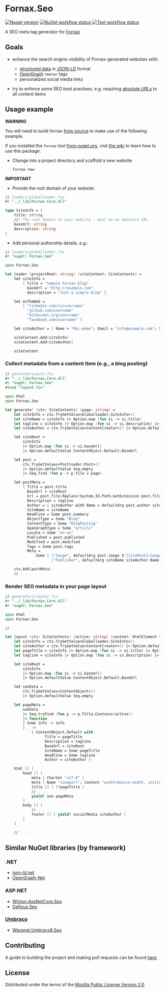 # Fornax.Seo

[![Nuget version][]][Package host]
[![NuGet workflow status][]][NuGet Workflow]
[![Test workflow status][]][Test Workflow]

A SEO meta tag generator for [Fornax](https://ionide.io/Tools/fornax.html)

## Goals

- enhance the search engine visibility of Fornax-generated websites with:

  + [structured data][] in [JSON-LD](https://json-ld.org) format
  + [OpenGraph](https://ogp.me) `<meta>` tags
  + personalized social media links

- try to enforce some SEO best practises, e.g. requiring [absolute URLs][] to all content items


## Usage example

**WARNING**

You will need to build fornax [from source] to make use of the following example.

If you installed the `fornax` tool [from nuget.org], visit [the wiki] to learn how
to use this package.

- Change into a project directory and scaffold a new website


      fornax new

**IMPORTANT**

- Provide the root domain of your website:

~~~fsharp
// loaders/globalloader.fsx
#r "../_lib/Fornax.Core.dll"

type SiteInfo = {
    title: string
    /// The root domain of your website - must be an absolute URL
    baseUrl: string
    description: string
}
~~~

- Add personal authorship details, e.g.:

~~~fsharp
// loaders/globalloader.fsx
#r "nuget: Fornax.Seo"

open Fornax.Seo

let loader (projectRoot: string) (siteContent: SiteContents) =
    let siteInfo =
        { title = "Sample Fornax blog"
          baseUrl = "http://example.com"
          description = "Just a simple blog" }

    let onTheWeb =
        [ "linkedin.com/in/username"
          "github.com/username"
          "bitbucket.org/username"
          "facebook.com/username" ]

    let siteAuthor = { Name = "Moi-même"; Email = "info@example.com"; SocialMedia = onTheWeb }

    siteContent.Add(siteInfo)
    siteContent.Add(siteAuthor)

    siteContent
~~~

### Collect metadata from a content item (e.g., a blog posting)

~~~fsharp
// generators/post.fsx
#r "../_lib/Fornax.Core.dll"
#r "nuget: Fornax.Seo"
#load "layout.fsx"

open Html
open Fornax.Seo

let generate' (ctx: SiteContents) (page: string) =
    let siteInfo = ctx.TryGetValue<Globalloader.SiteInfo>()
    let siteName = siteInfo |> Option.map (fun si -> si.title)
    let tagline = siteInfo |> Option.map (fun si -> si.description) |> Option.defaultValue ""
    let siteAuthor = ctx.TryGetValue<ContentCreator>() |> Option.defaultValue ContentCreator.Default

    let siteRoot =
        siteInfo
        |> Option.map (fun si -> si.baseUrl)
        |> Option.defaultValue ContentObject.Default.BaseUrl

    let post =
        ctx.TryGetValues<Postloader.Post>()
        |> Option.defaultValue Seq.empty
        |> Seq.find (fun p -> p.file = page)

    let postMeta =
        { Title = post.title
          BaseUrl = siteRoot
          Url = post.file.Replace(System.IO.Path.GetExtension post.file, ".html")
          Description = tagline
          Author = { siteAuthor with Name = defaultArg post.author siteAuthor.Name }
          SiteName = siteName
          Headline = Some post.summary
          ObjectType = Some "Blog"
          ContentType = Some "BlogPosting"
          OpenGraphType = Some "article"
          Locale = Some "en-us"
          Published = post.published
          Modified = post.modified
          Tags = Some post.tags
          Meta =
              Some [ ("Image", defaultArg post.image $"{siteRoot}/images/avatar.jpg")
                     ("Publisher", defaultArg siteName siteAuthor.Name) ] }

    ctx.Add(postMeta)
    // . . .
~~~

### Render SEO metadata in your page layout

~~~fsharp
// generators/layout.fsx
#r "../_lib/Fornax.Core.dll"
#r "nuget: Fornax.Seo"

open Html
open Fornax.Seo

// . . .

let layout (ctx: SiteContents) (active: string) (content: HtmlElement seq) =
    let siteInfo = ctx.TryGetValue<Globalloader.SiteInfo>()
    let siteAuthor = ctx.TryGetValue<ContentCreator>() |> Option.defaultValue ContentCreator.Default
    let pageTitle = siteInfo |> Option.map (fun si -> si.title) |> Option.defaultValue ""
    let tagline = siteInfo |> Option.map (fun si -> si.description) |> Option.defaultValue ""

    let siteRoot =
        siteInfo
        |> Option.map (fun si -> si.baseUrl)
        |> Option.defaultValue ContentObject.Default.BaseUrl

    let seoData =
        ctx.TryGetValues<ContentObject>()
        |> Option.defaultValue Seq.empty

    let pageMeta =
        seoData
        |> Seq.tryFind (fun p -> p.Title.Contains(active))
        |> function
        | Some info -> info
        | _ ->
            { ContentObject.Default with
                  Title = pageTitle
                  Description = tagline
                  BaseUrl = siteRoot
                  SiteName = Some pageTitle
                  Headline = Some tagline
                  Author = siteAuthor }

    html [] [
        head [] [
            meta [ CharSet "utf-8" ]
            meta [ Name "viewport"; Content "width=device-width, initial-scale=1" ]
            title [] [ !!pageTitle ]
            // . . .
            yield! seo pageMeta
        ]
        body [] [
            // . . .
            footer [] [ yield! socialMedia siteAuthor ]
        ]
    ]

    // . . .
~~~


## Similar NuGet libraries (by framework)

### .NET

- [json-ld.net](https://github.com/linked-data-dotnet/json-ld.net)
- [OpenGraph-Net](https://ghorsey.github.io/OpenGraph-Net)

### ASP.NET

- [Winton.AspNetCore.Seo](https://github.com/wintoncode/Winton.AspNetCore.Seo)
- [Definux.Seo](https://github.com/Definux/Seo)

### [Umbraco](https://umbraco.com)

- [Wavenet.Umbraco8.Seo](https://www.nuget.org/packages/Wavenet.Umbraco8.Seo)


## Contributing

A guide to building the project and making pull requests can be found [here](https://github.com/rdipardo/Fornax.Seo/blob/main/CONTRIBUTING.md).


## License

Distributed under the terms of the [Mozilla Public License Version 2.0][].


[structured data]: https://developers.google.com/search/docs/guides/intro-structured-data
[absolute URLs]: https://stackoverflow.com/a/64830732
[safest minimum version]: https://github.com/NuGet/Announcements/issues/56#issue-847215025
[the documentation]: https://heredocs.io/Fornax.Seo
[from source]: https://github.com/ionide/Fornax#build-process
[from nuget.org]: https://www.nuget.org/packages/Fornax
[the wiki]: https://github.com/rdipardo/Fornax.Seo/wiki/FAQ#faq

[Nuget version]: https://img.shields.io/nuget/vpre/Fornax.Seo?color=blueviolet&logo=nuget
[Package host]: https://www.nuget.org/packages/Fornax.Seo
[NuGet Workflow]: https://github.com/rdipardo/Fornax.Seo/actions/workflows/nuget.yml
[NuGet workflow status]: https://github.com/rdipardo/Fornax.Seo/actions/workflows/nuget.yml/badge.svg
[Test Workflow]: https://github.com/rdipardo/Fornax.Seo/actions/workflows/ci.yml
[Test workflow status]: https://github.com/rdipardo/Fornax.Seo/actions/workflows/ci.yml/badge.svg

[Fornax CLI tool]: https://github.com/ionide/Fornax
[Mozilla Public License Version 2.0]: https://github.com/rdipardo/Fornax.Seo/blob/main/LICENSE
